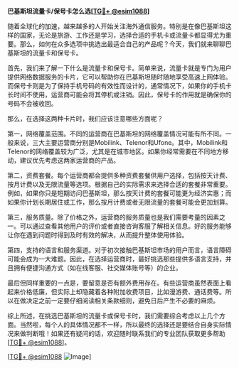 **巴基斯坦流量卡/保号卡怎么选[[TG💪+ @esim1088](https://t.me/s/esim1088)]**

随着全球化的加速，越来越多的人开始关注海外通信服务。特别是在像巴基斯坦这样的国家，无论是旅游、工作还是学习，选择合适的手机卡或流量卡都显得尤为重要。那么，如何在众多选项中挑选出最适合自己的产品呢？今天，我们就来聊聊巴基斯坦的流量卡和保号卡。

首先，我们来了解一下什么是流量卡和保号卡。简单来说，流量卡就是专门为用户提供网络数据服务的卡片，它可以帮助你在巴基斯坦随时随地享受高速上网体验。而保号卡则是为了保持手机号码的有效性而设计的，通常情况下，如果你的手机卡长时间不使用，运营商可能会将其停机或注销。因此，保号卡的作用就是确保你的号码不会被收回。

那么，在选择这两种卡片时，我们应该注意哪些方面呢？

第一，网络覆盖范围。不同的运营商在巴基斯坦的网络覆盖情况可能有所不同。一般来说，三大主要运营商分别是Mobilink、Telenor和Ufone。其中，Mobilink和Telenor的网络覆盖较为广泛，尤其是在城市地区。如果你经常需要在不同地方移动，建议优先考虑这两家运营商的产品。

第二，资费套餐。每个运营商都会提供多种资费套餐供用户选择，包括按天计费、按月计费以及无限流量等选项。根据自己的实际需求来选择合适的套餐非常重要。例如，如果你只是短期访问巴基斯坦，那么按天计费的套餐可能更为经济实惠；而如果你计划长期居住或工作，那么按月计费或者无限流量的套餐可能会更加划算。

第三，服务质量。除了价格之外，运营商的服务质量也是我们需要考量的因素之一。可以通过查看其他用户的评价或者直接咨询客服了解相关信息。好的服务能够让你在遇到问题时得到及时有效的解决，从而提升整体使用体验。

第四，支持的语言和服务渠道。对于初次接触巴基斯坦市场的用户而言，语言障碍可能会成为一大难题。因此，在选择运营商时，最好挑选那些提供多语言支持，并且拥有便捷沟通方式（如在线客服、社交媒体账号等）的企业。

最后但同样重要的一点是，要留意是否有额外费用存在。有些运营商虽然表面上看起来价格低廉，但实际上却隐藏着各种附加收费项目，比如漫游费、通话费等。所以在做决定之前一定要仔细阅读相关条款细则，避免日后产生不必要的麻烦。

综上所述，在挑选巴基斯坦的流量卡或保号卡时，我们需要综合考虑以上几个方面。当然啦，每个人的具体情况都不一样，所以最终的选择还是要结合自身实际情况来做判断哦！如果还有疑问的话，欢迎随时联系我们的专业团队获取更多帮助[[TG💪+ @esim1088](https://t.me/s/esim1088)]。

[[TG💪+ @esim1088](https://t.me/s/esim1088) ![Image](https://i.postimg.cc/4NQfJmqS/Snipaste-2025-05-13-00-14-12.png)]
